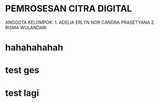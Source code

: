 # PEMROSESAN CITRA DIGITAL
ANGGOTA KELOMPOK: 1. ADELIA ERLYN NOR CANDRA PRASETYANA
                  2. RISMA WULANDARI
# hahahahahah
# test ges
# test lagi